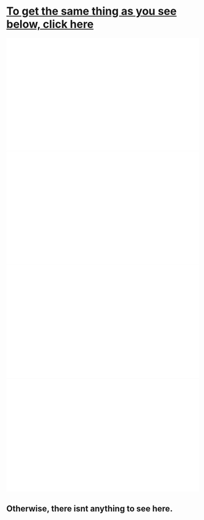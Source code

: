 # [To get the same thing as you see below, click here](https://github.com/jstrieb/github-stats)
<!--
https://github.community/t/support-theme-context-for-images-in-light-vs-dark-mode/147981/84
-->
<a href="https://github.com/jarvis09-yann/github-stats">
<img src="https://github.com/jarvis09-yann/github-stats/blob/master/generated/overview.svg#gh-dark-mode-only" />
<img src="https://github.com/jarvis09-yann/github-stats/blob/master/generated/languages.svg#gh-dark-mode-only" />
<img src="https://github.com/jarvis09-yann/github-stats/blob/master/generated/overview.svg#gh-light-mode-only" />
<img src="https://github.com/jarvis09-yann/github-stats/blob/master/generated/languages.svg#gh-light-mode-only" />
</a>

## Otherwise, there isnt anything to see here.
